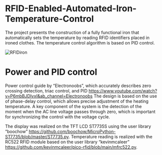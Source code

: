 # RFID-Enabled-Automated-Iron-Temperature-Control
The project presents the construction of a fully functional iron that automatically sets the temperature by reading RFID identifiers placed in ironed clothes. The temperature control algorithm is based on PID control.

![RFIDiron](https://github.com/user-attachments/assets/fe1421ce-5108-4848-ae2a-0db214ee1ba5)


# Power and PID control
Power control guide by “Electronoobs”, which accurately describes zero crossing detection, triac control, and PID https://www.youtube.com/watch?v=P6mbBJDIvxI&ab_channel=Electronoobs 
The design is based on the use of phase-delay control, which allows precise adjustment of the heating temperature. A key component of the system is the detection of the moment when the AC line voltage passes through zero, which is important for synchronizing the control with the voltage cycle.



The display was realized on the TFT LCD ST7735S using the user library “boochow” https://github.com/boochow/MicroPython-ST7735/blob/master/ST7735.py.  Temperature reading is realized with the RC522 RFID module based on the user library “kevinmcaleer” https://github.com/kevinmcaleer/pico-rfid/blob/main/mfrc522.py.


